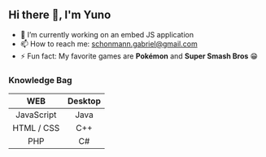 ## Hi there 👋, I'm Yuno

- 🔭 I’m currently working on an embed JS application
- 📫 How to reach me: [schonmann.gabriel@gmail.com](mailto:schonmann.gabriel@gmail.com)
- ⚡ Fun fact: My favorite games are **Pokémon** and **Super Smash Bros** 😁

### Knowledge Bag
| WEB        | Desktop    |
|:----------:|:----------:|
| JavaScript | Java       |
| HTML / CSS | C++        |
| PHP        | C#         |
